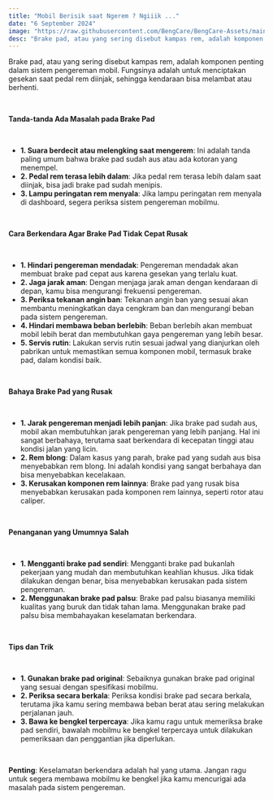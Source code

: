 ```yaml
---
title: "Mobil Berisik saat Ngerem ? Ngiiik ..."
date: "6 September 2024"
image: "https://raw.githubusercontent.com/BengCare/BengCare-Assets/main/articles/3/hero.png"
desc: "Brake pad, atau yang sering disebut kampas rem, adalah komponen penting dalam sistem pengereman mobil. Fungsinya adalah untuk menciptakan gesekan saat pedal rem diinjak, sehingga kendaraan bisa melambat atau berhenti."
---
```


Brake pad, atau yang sering disebut kampas rem, adalah komponen penting dalam sistem pengereman mobil. Fungsinya adalah untuk menciptakan gesekan saat pedal rem diinjak, sehingga kendaraan bisa melambat atau berhenti.

&nbsp;&nbsp;

**Tanda-tanda Ada Masalah pada Brake Pad**

&nbsp;&nbsp;

- **1. Suara berdecit atau melengking saat mengerem**: Ini adalah tanda paling umum bahwa brake pad sudah aus atau ada kotoran yang menempel.
- **2. Pedal rem terasa lebih dalam**: Jika pedal rem terasa lebih dalam saat diinjak, bisa jadi brake pad sudah menipis.
- **3. Lampu peringatan rem menyala**: Jika lampu peringatan rem menyala di dashboard, segera periksa sistem pengereman mobilmu.

&nbsp;&nbsp;

**Cara Berkendara Agar Brake Pad Tidak Cepat Rusak**

&nbsp;&nbsp;

- **1. Hindari pengereman mendadak**: Pengereman mendadak akan membuat brake pad cepat aus karena gesekan yang terlalu kuat.
- **2. Jaga jarak aman**: Dengan menjaga jarak aman dengan kendaraan di depan, kamu bisa mengurangi frekuensi pengereman.
- **3. Periksa tekanan angin ban**: Tekanan angin ban yang sesuai akan membantu meningkatkan daya cengkram ban dan mengurangi beban pada sistem pengereman.
- **4. Hindari membawa beban berlebih**: Beban berlebih akan membuat mobil lebih berat dan membutuhkan gaya pengereman yang lebih besar.
- **5. Servis rutin**: Lakukan servis rutin sesuai jadwal yang dianjurkan oleh pabrikan untuk memastikan semua komponen mobil, termasuk brake pad, dalam kondisi baik.


&nbsp;&nbsp;

**Bahaya Brake Pad yang Rusak**

&nbsp;&nbsp;

- **1. Jarak pengereman menjadi lebih panjan**: Jika brake pad sudah aus, mobil akan membutuhkan jarak pengereman yang lebih panjang. Hal ini sangat berbahaya, terutama saat berkendara di kecepatan tinggi atau kondisi jalan yang licin.
- **2. Rem blong**: Dalam kasus yang parah, brake pad yang sudah aus bisa menyebabkan rem blong. Ini adalah kondisi yang sangat berbahaya dan bisa menyebabkan kecelakaan.
- **3. Kerusakan komponen rem lainnya**: Brake pad yang rusak bisa menyebabkan kerusakan pada komponen rem lainnya, seperti rotor atau caliper.

&nbsp;&nbsp;

**Penanganan yang Umumnya Salah**

&nbsp;&nbsp;

- **1. Mengganti brake pad sendiri**: Mengganti brake pad bukanlah pekerjaan yang mudah dan membutuhkan keahlian khusus. Jika tidak dilakukan dengan benar, bisa menyebabkan kerusakan pada sistem pengereman.
- **2. Menggunakan brake pad palsu**: Brake pad palsu biasanya memiliki kualitas yang buruk dan tidak tahan lama. Menggunakan brake pad palsu bisa membahayakan keselamatan berkendara.

&nbsp;&nbsp;

**Tips dan Trik**

&nbsp;&nbsp;

- **1. Gunakan brake pad original**: Sebaiknya gunakan brake pad original yang sesuai dengan spesifikasi mobilmu.
- **2. Periksa secara berkala**: Periksa kondisi brake pad secara berkala, terutama jika kamu sering membawa beban berat atau sering melakukan perjalanan jauh.
- **3. Bawa ke bengkel terpercaya**: Jika kamu ragu untuk memeriksa brake pad sendiri, bawalah mobilmu ke bengkel terpercaya untuk dilakukan pemeriksaan dan penggantian jika diperlukan.

&nbsp;&nbsp;

**Penting**: Keselamatan berkendara adalah hal yang utama. Jangan ragu untuk segera membawa mobilmu ke bengkel jika kamu mencurigai ada masalah pada sistem pengereman.